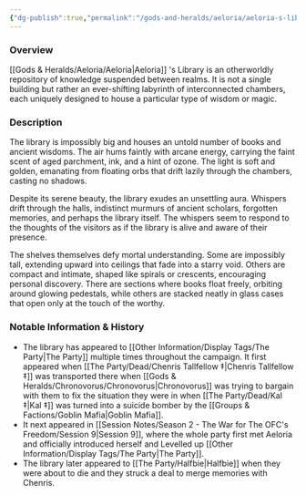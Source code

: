 ```yaml
---
{"dg-publish":true,"permalink":"/gods-and-heralds/aeloria/aeloria-s-library/","tags":["Location"],"updated":"2025-01-14T21:11:41.282+00:00"}
---
```



### Overview
[[Gods & Heralds/Aeloria/Aeloria\|Aeloria]] 's Library is an otherworldly repository of knowledge suspended between realms. It is not a single building but rather an ever-shifting labyrinth of interconnected chambers, each uniquely designed to house a particular type of wisdom or magic.

### Description
The library is impossibly big and houses an untold number of books and ancient wisdoms. The air hums faintly with arcane energy, carrying the faint scent of aged parchment, ink, and a hint of ozone. The light is soft and golden, emanating from floating orbs that drift lazily through the chambers, casting no shadows.

Despite its serene beauty, the library exudes an unsettling aura. Whispers drift through the halls, indistinct murmurs of ancient scholars, forgotten memories, and perhaps the library itself. The whispers seem to respond to the thoughts of the visitors as if the library is alive and aware of their presence.

The shelves themselves defy mortal understanding. Some are impossibly tall, extending upward into ceilings that fade into a starry void. Others are compact and intimate, shaped like spirals or crescents, encouraging personal discovery. There are sections where books float freely, orbiting around glowing pedestals, while others are stacked neatly in glass cases that open only at the touch of the worthy.

### Notable Information & History 
- The library has appeared to [[Other Information/Display Tags/The Party\|The Party]] multiple times throughout the campaign. It first appeared when [[The Party/Dead/Chenris Tallfellow ‡\|Chenris Tallfellow ‡]] was transported there when [[Gods & Heralds/Chronovorus/Chronovorus\|Chronovorus]] was trying to bargain with them to fix the situation they were in when [[The Party/Dead/Kal ‡\|Kal ‡]] was turned into a suicide bomber by the [[Groups & Factions/Goblin Mafia\|Goblin Mafia]].
- It next appeared in [[Session Notes/Season 2 - The War for The OFC's Freedom/Session 9\|Session 9]], where the whole party first met Aeloria and officially introduced herself and Levelled up [[Other Information/Display Tags/The Party\|The Party]].
- The library later appeared to [[The Party/Halfbie\|Halfbie]] when they were about to die and they struck a deal to merge memories with Chenris. 